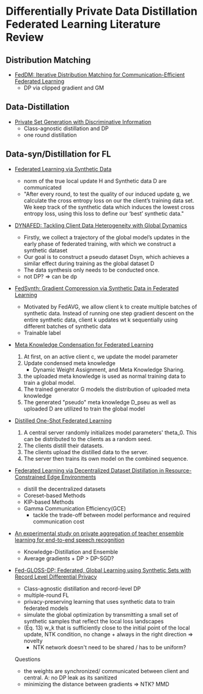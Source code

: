 # Differentially Private Data Distillation Federated Learning Literature Review

## Distribution Matching

* [FedDM: Iterative Distribution Matching for Communication-Efficient Federated Learning](https://arxiv.org/pdf/2207.09653.pdf)
  * DP via clipped gradient and GM 

## Data-Distillation
* [Private Set Generation with Discriminative Information](https://arxiv.org/pdf/2211.04446.pdf)
  * Class-agnostic distillation and DP
  * one round distillation

## Data-syn/Distillation for FL
* [Federated Learning via Synthetic Data](https://arxiv.org/pdf/2008.04489.pdf)
  * norm of the true local update H and Synthetic data D are communicated
  * "After every round, to test the quality of our induced update g, we calculate the cross entropy loss on our the client’s training data set. We keep track of the synthetic data which induces the lowest cross entropy loss, using this loss to define our ‘best’ synthetic data."
* [DYNAFED: Tackling Client Data Heterogeneity with Global Dynamics](https://arxiv.org/pdf/2211.10878.pdf)
  * Firstly, we collect a trajectory of the global model’s updates in the early phase of federated training, with which we construct a synthetic dataset
  * Our goal is to construct a pseudo dataset Dsyn, which achieves a similar effect during training as the global dataset D
  * The data synthesis only needs to be conducted once.
  * not DP? => can be dp
* [FedSynth: Gradient Compression via Synthetic Data in Federated Learning](https://arxiv.org/pdf/2204.01273.pdf)
  * Motivated by FedAVG, we allow client k to create multiple batches of synthetic data. Instead of running one step gradient descent on the entire synthetic data, client k updates wt k sequentially using different batches of synthetic data
  * Trainable label
* [Meta Knowledge Condensation for Federated Learning](https://arxiv.org/pdf/2209.14851.pdf)
  1. At first, on an active client c, we update the model parameter
  2. Update condensed meta knowledge
     * Dynamic Weight Assignment, and Meta Knowledge Sharing.
  3. the uploaded meta knowledge is used as normal training data to train a global model.
  4. The trained generator G models the distribution of uploaded meta knowledge
  5. The generated "pseudo" meta knowledge D_pseu as well as uploaded D are utilized to train the global model
* [Distilled One-Shot Federated Learning](https://arxiv.org/pdf/2009.07999.pdf)
  1. A central server randomly initializes model parameters' theta_0. This can be distributed to the clients as a random seed.
  2. The clients distill their datasets.
  3. The clients upload the distilled data to the server.
  4. The server then trains its own model on the combined sequence.
* [Federated Learning via Decentralized Dataset Distillation in Resource-Constrained Edge Environments](https://arxiv.org/pdf/2208.11311.pdf)
  * distill the decentralized datasets
  * Coreset-based Methods
  * KIP-based Methods
  * Gamma Communication Efficiency(GCE)
    * tackle the trade-off between model performance and required communication cost
* [An experimental study on private aggregation of teacher ensemble learning for end-to-end speech recognition](https://assets.amazon.science/7c/58/a63db89c4c3c8b0a9a4ec6f51180/an-experimental-study-on-private-aggregation-of-teacher-ensemble-learning-for-end-to-end-speech-recognition.pdf)
  * Knowledge-Distillation and Ensemble
  * Average gradients + DP > DP-SGD?
* [Fed-GLOSS-DP: Federated, Global Learning using Synthetic Sets with Record Level Differential Privacy](https://arxiv.org/pdf/2302.01068.pdf)
  * Class-agnostic distillation and record-level DP
  * multiple-round FL
  * privacy-preserving learning that uses synthetic data to train federated models
  * simulate the global optimization by transmitting a small set of synthetic samples that reflect the local loss landscapes
  * (Eq. 13) w_k that is sufficiently close to the initial point of the local update, NTK condition, no change + always in the right direction => novelty
    * NTK network doesn't need to be shared / has to be uniform?
    
  Questions
    * the weights are synchronized/ communicated between client and central. A: no DP leak as its sanitized
    * minimizing the distance between gradients => NTK? MMD
